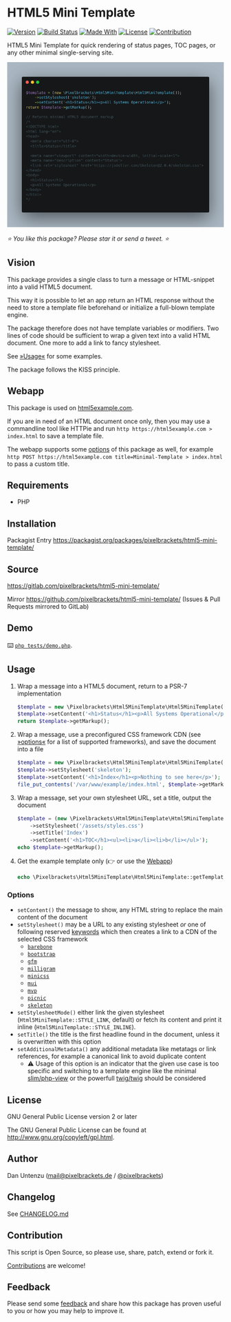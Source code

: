 # HTML5 Mini Template

[![Version](https://img.shields.io/packagist/v/pixelbrackets/html5-mini-template.svg?style=flat-square)](https://packagist.org/packages/pixelbrackets/html5-mini-template/)
[![Build Status](https://img.shields.io/gitlab/pipeline/pixelbrackets/html5-mini-template?style=flat-square)](https://gitlab.com/pixelbrackets/html5-mini-template/pipelines)
[![Made With](https://img.shields.io/badge/made_with-php-blue?style=flat-square)](https://gitlab.com/pixelbrackets/html5-mini-template#requirements)
[![License](https://img.shields.io/badge/license-gpl--2.0--or--later-blue.svg?style=flat-square)](https://spdx.org/licenses/GPL-2.0-or-later.html)
[![Contribution](https://img.shields.io/badge/contributions_welcome-%F0%9F%94%B0-brightgreen.svg?labelColor=brightgreen&style=flat-square)](https://gitlab.com/pixelbrackets/html5-mini-template/-/blob/master/CONTRIBUTING.md)

HTML5 Mini Template for quick rendering of status pages, TOC pages,
or any other minimal single-serving site.

![Screenshot](./docs/screenshot.png)

_⭐ You like this package? Please star it or send a tweet. ⭐_

## Vision

This package provides a single class to turn a message or HTML-snippet into
a valid HTML5 document.

This way it is possible to let an app return an HTML response without the need
to store a template file beforehand or initialize a full-blown template engine.

The package therefore does not have template variables or modifiers.
Two lines of code should be sufficient to wrap a given text into a valid
HTML document. One more to add a link to fancy stylesheet.

See [»Usage«](#usage) for some examples.

The package follows the KISS principle.

## Webapp

This package is used on [html5example.com](https://html5example.com/).

If you are in need of an HTML document once only, then you may use a 
commandline tool like HTTPie and run
`http https://html5example.com > index.html` to save a template file.

The webapp supports some [options](#options) of this package as well,
for example
`http POST https://html5example.com title=Minimal-Template > index.html`
to pass a custom title.

## Requirements

- PHP

## Installation

Packagist Entry https://packagist.org/packages/pixelbrackets/html5-mini-template/

## Source

https://gitlab.com/pixelbrackets/html5-mini-template/

Mirror https://github.com/pixelbrackets/html5-mini-template/ (Issues & Pull Requests
mirrored to GitLab)

## Demo

⌨️ [`php tests/demo.php`](./tests/demo.php).

## Usage

1. Wrap a message into a HTML5 document, return to a PSR-7 implementation
   ```php
   $template = new \Pixelbrackets\Html5MiniTemplate\Html5MiniTemplate();
   $template->setContent('<h1>Status</h1><p>All Systems Operational</p>');
   return $template->getMarkup();
   ```

1. Wrap a message, use a preconfigured CSS framework CDN
   (see [»options«](#options) for a list of supported frameworks),
   and save the document into a file
   ```php
   $template = new \Pixelbrackets\Html5MiniTemplate\Html5MiniTemplate();
   $template->setStylesheet('skeleton');
   $template->setContent('<h1>Index</h1><p>Nothing to see here</p>');
   file_put_contents('/var/www/example/index.html', $template->getMarkup());
   ```

1. Wrap a message, set your own stylesheet URL, set a title,
   output the document
   ```php
   $template = (new \Pixelbrackets\Html5MiniTemplate\Html5MiniTemplate())
       ->setStylesheet('/assets/styles.css')
       ->setTitle('Index')
       ->setContent('<h1>TOC</h1><ul><li>a</li><li>b</li></ul>');
   echo $template->getMarkup();
   ```

1. Get the example template only (👉 or use the [Webapp](#webapp))
   ```php
   echo \Pixelbrackets\Html5MiniTemplate\Html5MiniTemplate::getTemplate();
   ```

### Options

- `setContent()` the message to show, any HTML string to replace the main
  content of the document
- `setStylesheet()` may be a URL to any existing stylesheet *or*
  one of following reserved [keywords](https://gitlab.com/pixelbrackets/html5-mini-template/-/blob/1.2.1/src/Html5MiniTemplate.php#L18)
  which then creates a link to a CDN of the selected CSS framework
  - [`barebone`](https://github.com/pixelbrackets/barebone-stylesheet/)
  - [`bootstrap`](https://github.com/twbs/bootstrap/)
  - [`gfm`](https://github.com/pixelbrackets/gfm-stylesheet/)
  - [`milligram`](https://github.com/milligram/milligram/)
  - [`minicss`](https://github.com/Chalarangelo/mini.css/)
  - [`mui`](https://github.com/muicss/mui/)
  - [`mvp`](https://github.com/andybrewer/mvp/)
  - [`picnic`](https://github.com/franciscop/picnic/)
  - [`skeleton`](https://github.com/dhg/Skeleton/)
- `setStylesheetMode()` either link the given stylesheet
  (`Html5MiniTemplate::STYLE_LINK`, default) or fetch its content and print
  it inline (`Html5MiniTemplate::STYLE_INLINE`).
- `setTitle()` the title is the first headline found in the document, unless
  it is overwritten with this option
- `setAdditionalMetadata()` any additional metadata like metatags or link
  references, for example a canonical link to avoid duplicate content
  - ⚠️ Usage of this option is an indicator that the given use case is too
    specific and switching to a template engine like the minimal
    [slim/php-view](https://packagist.org/packages/slim/php-view) or the
    powerfull [twig/twig](https://packagist.org/packages/twig/twig)
    should be considered

## License

GNU General Public License version 2 or later

The GNU General Public License can be found at http://www.gnu.org/copyleft/gpl.html.

## Author

Dan Untenzu (<mail@pixelbrackets.de> / [@pixelbrackets](https://pixelbrackets.de))

## Changelog

See [CHANGELOG.md](./CHANGELOG.md)

## Contribution

This script is Open Source, so please use, share, patch, extend or fork it.

[Contributions](./CONTRIBUTING.md) are welcome!

## Feedback

Please send some [feedback](https://pixelbrackets.de/) and share how this
package has proven useful to you or how you may help to improve it.

